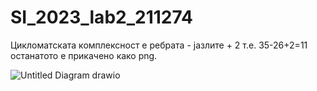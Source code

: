 # SI_2023_lab2_211274

Цикломатската комплексност е ребрата - јазлите + 2 т.е. 35-26+2=11 
останатото е прикачено како png.

![Untitled Diagram drawio](https://github.com/MarkoZafirovski/SI_2023_lab2_211274/assets/129974019/cf7c4e7f-76d5-4c8c-ac49-d733ee643964)
